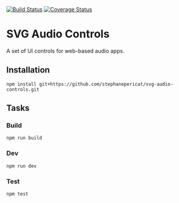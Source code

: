 [![Build Status](https://travis-ci.org/stephanepericat/svg-audio-controls.svg?branch=master)](https://travis-ci.org/stephanepericat/svg-audio-controls)
[![Coverage Status](https://coveralls.io/repos/github/stephanepericat/svg-audio-controls/badge.svg?branch=master)](https://coveralls.io/github/stephanepericat/svg-audio-controls?branch=master)

# SVG Audio Controls

A set of UI controls for web-based audio apps.

## Installation

```shell
npm install git+https://github.com/stephanepericat/svg-audio-controls.git
```

## Tasks

### Build

```shell
npm run build
```

### Dev

```shell
npm run dev
```

### Test

```shell
npm test
```
